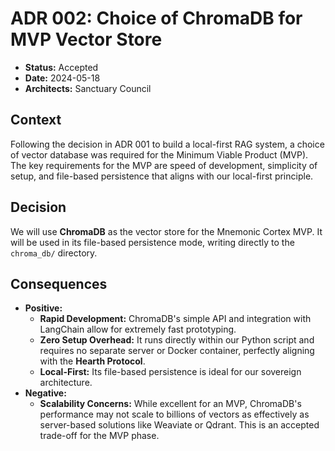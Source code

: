# ADR 002: Choice of ChromaDB for MVP Vector Store

- **Status:** Accepted
- **Date:** 2024-05-18
- **Architects:** Sanctuary Council

## Context

Following the decision in ADR 001 to build a local-first RAG system, a choice of vector database was required for the Minimum Viable Product (MVP). The key requirements for the MVP are speed of development, simplicity of setup, and file-based persistence that aligns with our local-first principle.

## Decision

We will use **ChromaDB** as the vector store for the Mnemonic Cortex MVP. It will be used in its file-based persistence mode, writing directly to the `chroma_db/` directory.

## Consequences

- **Positive:**
    -   **Rapid Development:** ChromaDB's simple API and integration with LangChain allow for extremely fast prototyping.
    -   **Zero Setup Overhead:** It runs directly within our Python script and requires no separate server or Docker container, perfectly aligning with the **Hearth Protocol**.
    -   **Local-First:** Its file-based persistence is ideal for our sovereign architecture.
- **Negative:**
    -   **Scalability Concerns:** While excellent for an MVP, ChromaDB's performance may not scale to billions of vectors as effectively as server-based solutions like Weaviate or Qdrant. This is an accepted trade-off for the MVP phase.